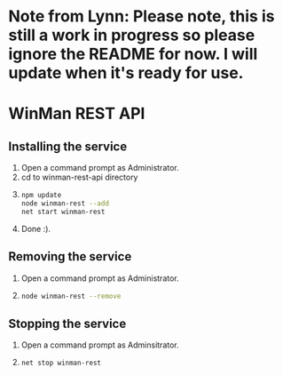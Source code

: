 ﻿# Note from Lynn: Please note, this is still a work in progress so please ignore the README for now. I will update when it's ready for use.

# WinMan REST API

## Installing the service

1. Open a command prompt as Administrator.
2. cd to winman-rest-api directory
3. 
    ```BASH
    npm update
    node winman-rest --add
    net start winman-rest
    ```
4. Done :).

## Removing the service

1. Open a command prompt as Administrator.
2. 
    ```BASH
    node winman-rest --remove
    ```

## Stopping the service

1. Open a command prompt as Adminsitrator.
2. 
    ```BASH
    net stop winman-rest
    ```